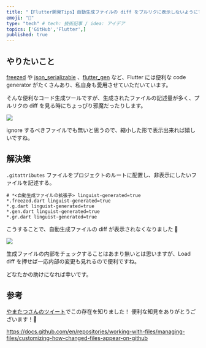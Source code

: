 ```yaml
---
title: "【Flutter開発Tips】自動生成ファイルの diff をプルリクに表示しないようにする"
emoji: "🎉"
type: "tech" # tech: 技術記事 / idea: アイデア
topics: ['GitHub','Flutter',]
published: true
---
```


## やりたいこと

[freezed](https://pub.dev/packages/freezed) や [json_serializable](https://pub.dev/packages/json_serializable) 、[flutter_gen](https://pub.dev/packages/flutter_gen) など、Flutter には便利な code generator がたくさんあり、私自身も愛用させていただいています。

そんな便利なコード生成ツールですが、生成されたファイルの記述量が多く、プルリクの diff を見る時にちょっぴり邪魔だったりします。



![](https://storage.googleapis.com/zenn-user-upload/f40bd6fe9b53-20220509.png)



ignore するべきファイルでも無いと思うので、縮小した形で表示出来れば嬉しいですね。

## 解決策

`.gitattributes` ファイルをプロジェクトのルートに配置し、非表示にしたいファイルを記述する。

```yaml:.gitattributes
# *<自動生成ファイルの拡張子> linguist-generated=true
*.freezed.dart linguist-generated=true
*.g.dart linguist-generated=true
*.gen.dart linguist-generated=true
*.gr.dart linguist-generated=true
```

こうすることで、自動生成ファイルの diff が表示されなくなりました 🎉


![](https://storage.googleapis.com/zenn-user-upload/23a961e96cad-20220509.png)

生成ファイルの内部をチェックすることはあまり無いとは思いますが、Load diff を押せば一応内部の変更も見れるので便利ですね。

どなたかの助けになれば幸いです。

## 参考

[やまたつさんのツイート](https://twitter.com/yamatatsu109_ja/status/1489801580329066498?s=20&t=decWewkD7ENUL37Otf2OPA)でこの存在を知りました！
便利な知見をありがとうございます！🙌

https://docs.github.com/en/repositories/working-with-files/managing-files/customizing-how-changed-files-appear-on-github